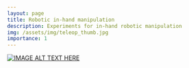 ```yaml
---
layout: page
title: Robotic in-hand manipulation
description: Experiments for in-hand robotic manipulation
img: /assets/img/teleop_thumb.jpg
importance: 1
---
```


[![IMAGE ALT TEXT HERE](https://img.youtube.com/vi/T-rw6ulKfHU/0.jpg)](https://www.youtube.com/watch?v=T-rw6ulKfHU)
